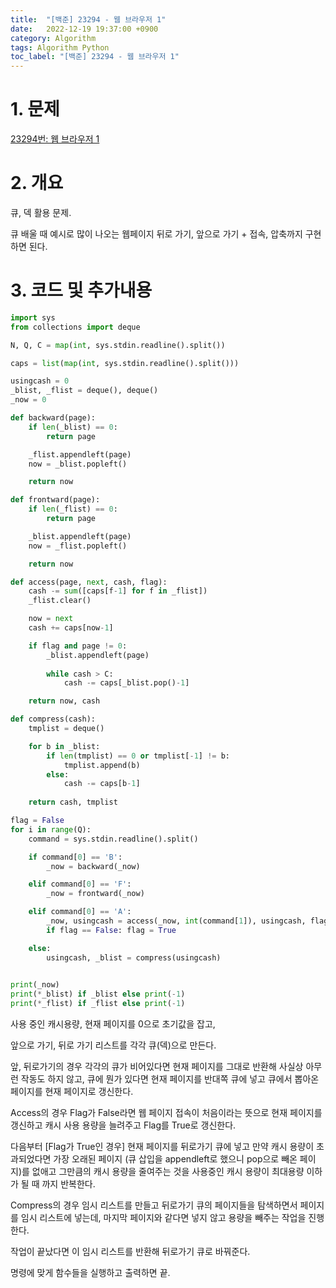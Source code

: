 ```yaml
---
title:  "[백준] 23294 - 웹 브라우저 1"
date:   2022-12-19 19:37:00 +0900
category: Algorithm
tags: Algorithm Python
toc_label: "[백준] 23294 - 웹 브라우저 1"
---
```


# 1. 문제
[23294번: 웹 브라우저 1](https://www.acmicpc.net/problem/23294)



# 2. 개요
큐, 덱 활용 문제.

큐 배울 때 예시로 많이 나오는 웹페이지 뒤로 가기, 앞으로 가기 + 접속, 압축까지 구현하면 된다.



# 3. 코드 및 추가내용
```python
import sys
from collections import deque

N, Q, C = map(int, sys.stdin.readline().split())

caps = list(map(int, sys.stdin.readline().split()))

usingcash = 0
_blist, _flist = deque(), deque()
_now = 0

def backward(page):
    if len(_blist) == 0:
        return page

    _flist.appendleft(page)
    now = _blist.popleft()

    return now

def frontward(page):
    if len(_flist) == 0:
        return page

    _blist.appendleft(page)
    now = _flist.popleft()

    return now

def access(page, next, cash, flag):
    cash -= sum([caps[f-1] for f in _flist])
    _flist.clear()

    now = next
    cash += caps[now-1]

    if flag and page != 0:
        _blist.appendleft(page)
        
        while cash > C:
            cash -= caps[_blist.pop()-1]

    return now, cash

def compress(cash):
    tmplist = deque()

    for b in _blist:
        if len(tmplist) == 0 or tmplist[-1] != b:
            tmplist.append(b)
        else:
            cash -= caps[b-1]
    
    return cash, tmplist

flag = False
for i in range(Q):
    command = sys.stdin.readline().split()

    if command[0] == 'B':
        _now = backward(_now)

    elif command[0] == 'F':
        _now = frontward(_now)

    elif command[0] == 'A':
        _now, usingcash = access(_now, int(command[1]), usingcash, flag)
        if flag == False: flag = True

    else:
        usingcash, _blist = compress(usingcash)

    
print(_now)
print(*_blist) if _blist else print(-1)
print(*_flist) if _flist else print(-1)
```

사용 중인 캐시용량, 현재 페이지를 0으로 초기값을 잡고,

앞으로 가기, 뒤로 가기 리스트를 각각 큐(덱)으로 만든다.

앞, 뒤로가기의 경우 각각의 큐가 비어있다면 현재 페이지를 그대로 반환해 사실상 아무런 작동도 하지 않고, 큐에 뭔가 있다면 현재 페이지를 반대쪽 큐에 넣고 큐에서 뽑아온 페이지를 현재 페이지로 갱신한다.

Access의 경우 Flag가 False라면 웹 페이지 접속이 처음이라는 뜻으로 현재 페이지를 갱신하고 캐시 사용 용량을 늘려주고 Flag를 True로 갱신한다.

다음부터 [Flag가 True인 경우] 현재 페이지를 뒤로가기 큐에 넣고 만약 캐시 용량이 초과되었다면 가장 오래된 페이지 (큐 삽입을 appendleft로 했으니 pop으로 빼온 페이지)를 없애고 그만큼의 캐시 용량을 줄여주는 것을 사용중인 캐시 용량이 최대용량 이하가 될 때 까지 반복한다.

Compress의 경우 임시 리스트를 만들고 뒤로가기 큐의 페이지들을 탐색하면서 페이지를 임시 리스트에 넣는데, 마지막 페이지와 같다면 넣지 않고 용량을 빼주는 작업을 진행한다.

작업이 끝났다면 이 임시 리스트를 반환해 뒤로가기 큐로 바꿔준다.

명령에 맞게 함수들을 실행하고 출력하면 끝.